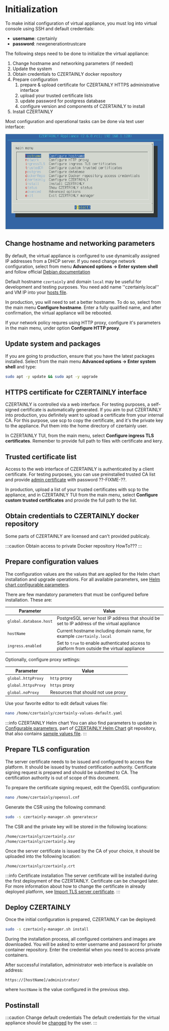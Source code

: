 # Initialization

To make initial configuration of virtual appliance, you must log into virtual console using SSH and default credentials:
* **username**: czertainly
* **password**: newgenerationtrustcare

The following steps need to be done to initialize the virtual appliance:
1. Change hostname and networking parameters (if needed)
2. Update the system
3. Obtain credentials to CZERTAINLY docker repository
3. Prepare configuration
   1. prepare & upload certificate for CZERTAINLY HTTPS administrative interface
   1. upload your trusted certificate lists
   3. update password for postgress database
   4. configure version and components of CZERTAINLY to install
4. Install CZERTAINLY

Most configuration and operational tasks can be done via text user interface:

![CZERTAINLY TUI](../../../assets/CZERTAINLY-TUI.png)

## Change hostname and networking parameters

By default, the virtual appliance is configured to use dynamically assigned IP addresses from a DHCP server. If you need change network configuration, select from menu **Advanced options -> Enter system shell** and follow official [Debian documentation](https://wiki.debian.org/NetworkConfiguration#Configuring_the_interface_manually)

Default hostname `czertainly` and domain `local` may be useful for development and testing purposes. You need add name ''czertainly.local'' and VM IP into your [hosts file](https://www.howtogeek.com/27350/beginner-geek-how-to-edit-your-hosts-file/).

In production, you will need to set a better hostname. To do so, select from the main menu **Configure hostname**. Enter a fully qualified name, and after confirmation, the virtual appliance will be rebooted.

If your network policy requres using HTTP proxy, configure it's parameters in the main menu, under option **Configure HTTP proxy**.

## Update system and packages

If you are going to production, ensure that you have the latest packages installed. Select from the main menu **Advanced options -> Enter system shell** and type:
```bash
sudo apt -y update && sudo apt -y upgrade
```

## HTTPS certificate for CZERTAINLY interface

CZERTAINLY is controlled via a web interface. For testing purposes, a self-signed certificate is automatically generated. If you aim to put CZERTAINLY into production, you definitely want to upload a certificate from your internal CA. For this purpose, use scp to copy the certificate, and it's the private key to the appliance. Put them into the home directory of czertainly user.

In CZERTAINLY TUI, from the main menu, select **Configure ingress TLS certificates**. Remember to provide full path to files with certificate and kery.

## Trusted certificate list

Access to the web interface of CZERTAINLY is authenticated by a client certificate. For testing purposes, you can use preinstalled trusted CA list and provide [admin certificate](https://github.com/3KeyCompany/CZERTAINLY-Helm-Charts/blob/develop/dummy-certificates/private/admin.p12) with password ??-FIXME-??.

In production, upload a list of your trusted certificates with scp to the appliance, and in CZERTAINLY TUI from the main menu, select **Configure custom trusted certificates** and provide the full path to the list.



## Obtain credentials to CZERTAINLY docker repository

Some parts of CZERTAINLY are licensed and can't provided publicaly.

:::caution Obtain access to private Docker repository
HowTo???
:::


## Prepare configuration values

The configuration values are the values that are applied for the Helm chart installation and upgrade operations.
For all available parameters, see [Helm chart configurable parameters](../deployment-helm/configurable-parameters).

There are few mandatory parameters that must be configured before installation. These are:

| Parameter              | Value                                                                                       |
|------------------------|---------------------------------------------------------------------------------------------|
| `global.database.host` | PostgreSQL server host IP address that should be set to IP address of the virtual appliance |
| `hostName`             | Current hostname including domain name, for example `czertainly.local`                      |
| `ingress.enabled`      | Set to `true` to enable authenticated access to platform from outside the virtual appliance |

Optionally, configure proxy settings:

| Parameter           | Value                               |
|---------------------|-------------------------------------|
| `global.httpProxy`  | `http` proxy                        |
| `global.httpsProxy` | `https` proxy                       |
| `global.noProxy`    | Resources that should not use proxy |

Use your favorite editor to edit default values file:
```bash
nano /home/czertainly/czertainly-values-default.yaml
```

:::info CZERTAINLY Helm chart
You can also find parameters to update in [Configurable parameters](https://github.com/3KeyCompany/CZERTAINLY-Helm-Charts/tree/develop/charts/czertainly#configurable-parameters), part of [CZERTAINLY Helm Chart](https://github.com/3KeyCompany/CZERTAINLY-Helm-Charts/tree/develop/charts/czertainly) git repository, that also contains [sample values file](https://github.com/3KeyCompany/CZERTAINLY-Helm-Charts/blob/develop/charts/czertainly/values.yaml).
:::

## Prepare TLS configuration

The server certificate needs to be issued and configured to access the platform. It should be issued by trusted certification authority. 
Certificate signing request is prepared and should be submitted to CA. The certification authority is out of scope of this document.

To prepare the certificate signing request, edit the OpenSSL configuration:
```bash
nano /home/czertainly/openssl.cnf
```

Generate the CSR using the following command:
```bash
sudo -s czertainly-manager.sh generatecsr
```

The CSR and the private key will be stored in the following locations:
```
/home/czertainly/czertainly.csr
/home/czertainly/czertainly.key
```

Once the server certificate is issued by the CA of your choice, it should be uploaded into the following location:
```
/home/czertainly/czertainly.crt
```

:::info Certificate installation
The server certificate will be installed during the first deployment of the CZERTAINLY. Certificate can be changed later. For more information about how to change the certificate in already deployed platform, see [Import TLS server certificate](operations#import-tls-server-certificate).
:::

## Deploy CZERTAINLY

Once the initial configuration is prepared, CZERTAINLY can be deployed:
```bash
sudo -s czertainly-manager.sh install 
```

During the installation process, all configured containers and images are downloaded.
You will be asked to enter username and password for private container repository. Enter the credential when you need to access private containers.

After successful installation, administrator web interface is available on address:
```
https://[hostName]/administrator/
```
where `hostName` is the value configured in the previous step.

## Postinstall 

:::caution Change default credentials
The default credentials for the virtual appliance should be [changed](https://docs.czertainly.com/docs/installation-guide/deployment/deployment-appliance/operations/#change-user-password) by the user.
:::
